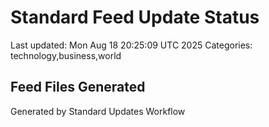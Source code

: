 # Standard Feed Update Status
Last updated: Mon Aug 18 20:25:09 UTC 2025
Categories: technology,business,world

## Feed Files Generated

Generated by Standard Updates Workflow
